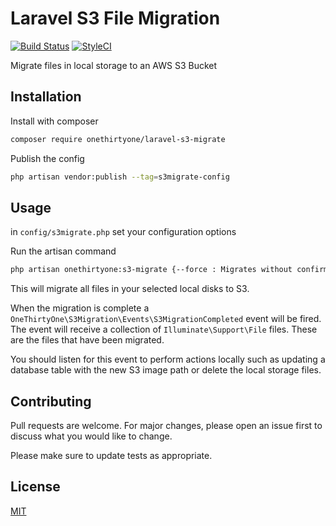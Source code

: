 # Laravel S3 File Migration
[![Build Status](https://travis-ci.org/robbfountain/laravel-s3-migrate.svg?branch=master)](https://travis-ci.org/robbfountain/laravel-s3-migrate) [![StyleCI](https://github.styleci.io/repos/255435601/shield?branch=master)](https://github.styleci.io/repos/255435601)

Migrate files in local storage to an AWS S3 Bucket

## Installation
Install with composer
```bash
composer require onethirtyone/laravel-s3-migrate
```

Publish the config
```bash
php artisan vendor:publish --tag=s3migrate-config
```

## Usage
in `config/s3migrate.php` set your configuration options

Run the artisan command
```bash
php artisan onethirtyone:s3-migrate {--force : Migrates without confirmation prompt}
```
This will migrate all files in your selected local disks to S3.  

When the migration is complete a `OneThirtyOne\S3Migration\Events\S3MigrationCompleted` event will be fired. The event will receive a collection of `Illuminate\Support\File` files. These are the files that have been migrated.

You should listen for this event to perform actions locally such as updating a database table with the new S3 image path or delete the local storage files.

## Contributing
Pull requests are welcome. For major changes, please open an issue first to discuss what you would like to change.

Please make sure to update tests as appropriate.

## License
[MIT](https://choosealicense.com/licenses/mit/)
